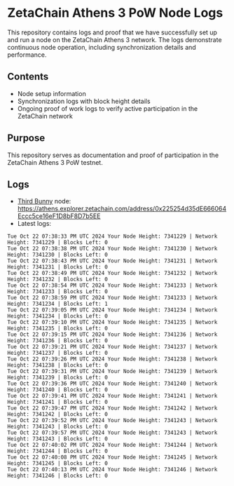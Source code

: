 # ZetaChain Athens 3 PoW Node Logs
This repository contains logs and proof that we have successfully set up and run a node on the ZetaChain Athens 3 network. The logs demonstrate continuous node operation, including synchronization details and performance.

## Contents
- Node setup information
- Synchronization logs with block height details
- Ongoing proof of work logs to verify active participation in the ZetaChain network

## Purpose
This repository serves as documentation and proof of participation in the ZetaChain Athens 3 PoW testnet.

## Logs

- [Third Bunny](https://thirdbunny.xyz/) node: https://athens.explorer.zetachain.com/address/0x225254d35dE666064Eccc5ce16eF1D8bF8D7b5EE
- Latest logs:
```
Tue Oct 22 07:38:33 PM UTC 2024 Your Node Height: 7341229 | Network Height: 7341229 | Blocks Left: 0
Tue Oct 22 07:38:38 PM UTC 2024 Your Node Height: 7341230 | Network Height: 7341230 | Blocks Left: 0
Tue Oct 22 07:38:43 PM UTC 2024 Your Node Height: 7341231 | Network Height: 7341231 | Blocks Left: 0
Tue Oct 22 07:38:49 PM UTC 2024 Your Node Height: 7341232 | Network Height: 7341232 | Blocks Left: 0
Tue Oct 22 07:38:54 PM UTC 2024 Your Node Height: 7341233 | Network Height: 7341233 | Blocks Left: 0
Tue Oct 22 07:38:59 PM UTC 2024 Your Node Height: 7341233 | Network Height: 7341234 | Blocks Left: 1
Tue Oct 22 07:39:05 PM UTC 2024 Your Node Height: 7341234 | Network Height: 7341234 | Blocks Left: 0
Tue Oct 22 07:39:10 PM UTC 2024 Your Node Height: 7341235 | Network Height: 7341235 | Blocks Left: 0
Tue Oct 22 07:39:15 PM UTC 2024 Your Node Height: 7341236 | Network Height: 7341236 | Blocks Left: 0
Tue Oct 22 07:39:21 PM UTC 2024 Your Node Height: 7341237 | Network Height: 7341237 | Blocks Left: 0
Tue Oct 22 07:39:26 PM UTC 2024 Your Node Height: 7341238 | Network Height: 7341238 | Blocks Left: 0
Tue Oct 22 07:39:31 PM UTC 2024 Your Node Height: 7341239 | Network Height: 7341239 | Blocks Left: 0
Tue Oct 22 07:39:36 PM UTC 2024 Your Node Height: 7341240 | Network Height: 7341240 | Blocks Left: 0
Tue Oct 22 07:39:41 PM UTC 2024 Your Node Height: 7341241 | Network Height: 7341241 | Blocks Left: 0
Tue Oct 22 07:39:47 PM UTC 2024 Your Node Height: 7341242 | Network Height: 7341242 | Blocks Left: 0
Tue Oct 22 07:39:52 PM UTC 2024 Your Node Height: 7341243 | Network Height: 7341243 | Blocks Left: 0
Tue Oct 22 07:39:57 PM UTC 2024 Your Node Height: 7341243 | Network Height: 7341243 | Blocks Left: 0
Tue Oct 22 07:40:02 PM UTC 2024 Your Node Height: 7341244 | Network Height: 7341244 | Blocks Left: 0
Tue Oct 22 07:40:08 PM UTC 2024 Your Node Height: 7341245 | Network Height: 7341245 | Blocks Left: 0
Tue Oct 22 07:40:13 PM UTC 2024 Your Node Height: 7341246 | Network Height: 7341246 | Blocks Left: 0
```
